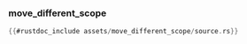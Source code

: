 ### move_different_scope

```rust
{{#rustdoc_include assets/move_different_scope/source.rs}}
```
<div class="flex-container vis_block" style="position:relative; margin-left:-75px; margin-right:-75px; display: none;">
	<object type="image/svg+xml" class="move_different_scope code_panel" data="assets/move_different_scope/vis_code.svg"></object>
	<object type="image/svg+xml" class="move_different_scope tl_panel" data="assets/move_different_scope/vis_timeline.svg" style="width: auto;" onmouseenter="helpers('move_different_scope')"></object>
</div>